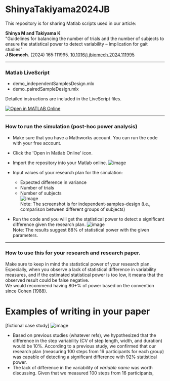 # ShinyaTakiyama2024JB

This repository is for sharing Matlab scripts used in our article:

**Shinya M and Takiyama K**  
"Guidelines for balancing the number of trials and the number of subjects to ensure the statistical power to detect variability – Implication for gait studies"  
**J Biomech.** (2024) 165:111995. [10.1016/j.jbiomech.2024.111995](https://doi.org/10.1016/j.jbiomech.2024.111995)


---
### Matlab LiveScript
- demo_independentSamplesDesign.mlx
- demo_pairedSampleDesign.mlx

Detailed instructions are included in the LiveScript files.

[![Open in MATLAB Online](https://www.mathworks.com/images/responsive/global/open-in-matlab-online.svg)](https://matlab.mathworks.com/open/github/v1?repo=masahiroshinya/ShinyaTakiyama2024JB)


---
### How to run the simulation (post-hoc power analysis)

- Make sure that you have a Mathworks account. You can run the code with your free account. 
- Click the 'Open in Matlab Online' icon.
- Import the repository into your Matlab online.
  ![image](https://github.com/masahiroshinya/ShinyaTakiyama2024JB/assets/16458591/46507b6a-4bce-4113-ae77-483e37f1cf42)

- Input values of your research plan for the simulation:
  - Expected difference in variance
  - Number of trials
  - Number of subjects  
![image](https://github.com/masahiroshinya/ShinyaTakiyama2024JB/assets/16458591/9ddfe3f6-4d9f-4a08-bb1d-3f68d8ab7fcf)  
Note: The screenshot is for independent-samples-design (i.e., comparison between different groups of subjects)

- Run the code and you will get the statistical power to detect a significant difference given the research plan.
![image](https://github.com/masahiroshinya/ShinyaTakiyama2024JB/assets/16458591/a2fe0e8c-2d5e-4318-ba94-3856dd7be23c)  
Note: The results suggest 88% of statistical power with the given parameters.

---
### How to use this for your research and research paper.
Make sure to keep in mind the statistical power of your research plan.
Especially, when you observe a lack of statistical difference in variability measures, and if the estimated statistical power is too low, it means that the observed result could be false negative.  
We would recommend having 80+% of power based on the convention since Cohen (1988).

  
# Examples of writing in your paper
[fictional case study]
![image](https://github.com/masahiroshinya/ShinyaTakiyama2024JB/assets/16458591/e28d7180-ec18-489b-9c51-060f03932046)

- Based on previous studies (whatever refs), we hypothesized that the difference in the step variability (CV of step length, width, and duration) would be 10%. According to a previous study, we confirmed that our research plan (measuring 100 steps from 16 participants for each group) was capable of detecting a significant difference with 92% statistical power.
- The lack of difference in the variability of *variable name* was worth discussing. Given that we measured 100 steps from 16 participants, 

